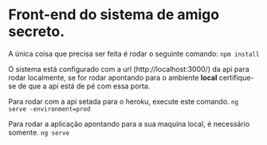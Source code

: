 # Front-end do sistema de amigo secreto.

A única coisa que precisa ser feita é rodar o seguinte comando:
`npm install`

O sistema está configurado com a url (http://localhost:3000/) da api para rodar localmente, se for rodar apontando para o ambiente **local** certifique-se de que a api está de pé com essa porta.

Para rodar com a api setada para o heroku, execute este comando.
`ng serve -environment=prod`

Para rodar a aplicação apontando para a sua maquina local, é necessário somente.
`ng serve`